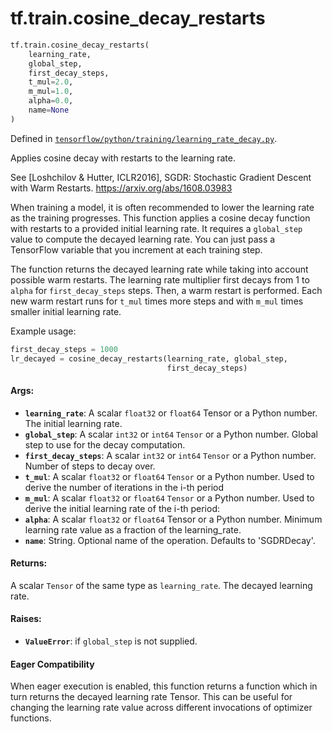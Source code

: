 <div itemscope itemtype="http://developers.google.com/ReferenceObject">
<meta itemprop="name" content="tf.train.cosine_decay_restarts" />
</div>

# tf.train.cosine_decay_restarts

``` python
tf.train.cosine_decay_restarts(
    learning_rate,
    global_step,
    first_decay_steps,
    t_mul=2.0,
    m_mul=1.0,
    alpha=0.0,
    name=None
)
```



Defined in [`tensorflow/python/training/learning_rate_decay.py`](https://www.tensorflow.org/code/tensorflow/python/training/learning_rate_decay.py).

Applies cosine decay with restarts to the learning rate.

See [Loshchilov & Hutter, ICLR2016], SGDR: Stochastic Gradient Descent
with Warm Restarts. https://arxiv.org/abs/1608.03983

When training a model, it is often recommended to lower the learning rate as
the training progresses.  This function applies a cosine decay function with
restarts to a provided initial learning rate.  It requires a `global_step`
value to compute the decayed learning rate.  You can just pass a TensorFlow
variable that you increment at each training step.

The function returns the decayed learning rate while taking into account
possible warm restarts. The learning rate multiplier first decays
from 1 to `alpha` for `first_decay_steps` steps. Then, a warm
restart is performed. Each new warm restart runs for `t_mul` times more steps
and with `m_mul` times smaller initial learning rate.

Example usage:
```python
first_decay_steps = 1000
lr_decayed = cosine_decay_restarts(learning_rate, global_step,
                                   first_decay_steps)
```

#### Args:

* <b>`learning_rate`</b>: A scalar `float32` or `float64` Tensor or a Python number.
    The initial learning rate.
* <b>`global_step`</b>: A scalar `int32` or `int64` `Tensor` or a Python number.
    Global step to use for the decay computation.
* <b>`first_decay_steps`</b>: A scalar `int32` or `int64` `Tensor` or a Python number.
    Number of steps to decay over.
* <b>`t_mul`</b>: A scalar `float32` or `float64` `Tensor` or a Python number.
    Used to derive the number of iterations in the i-th period
* <b>`m_mul`</b>: A scalar `float32` or `float64` `Tensor` or a Python number.
    Used to derive the initial learning rate of the i-th period:
* <b>`alpha`</b>: A scalar `float32` or `float64` Tensor or a Python number.
    Minimum learning rate value as a fraction of the learning_rate.
* <b>`name`</b>: String. Optional name of the operation.  Defaults to 'SGDRDecay'.

#### Returns:

A scalar `Tensor` of the same type as `learning_rate`.  The decayed
learning rate.

#### Raises:

* <b>`ValueError`</b>: if `global_step` is not supplied.



#### Eager Compatibility
When eager execution is enabled, this function returns a function which in
turn returns the decayed learning rate Tensor. This can be useful for changing
the learning rate value across different invocations of optimizer functions.

